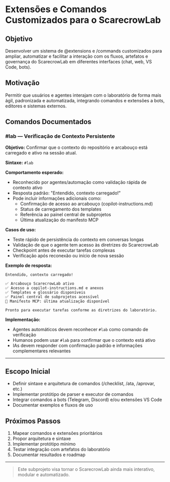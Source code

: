 # Extensões e Comandos Customizados para o ScarecrowLab

## Objetivo
Desenvolver um sistema de @extensions e /commands customizados para ampliar, automatizar e facilitar a interação com os fluxos, artefatos e governança do ScarecrowLab em diferentes interfaces (chat, web, VS Code, bots).

## Motivação
Permitir que usuários e agentes interajam com o laboratório de forma mais ágil, padronizada e automatizada, integrando comandos e extensões a bots, editores e sistemas externos.

## Comandos Documentados

### #lab — Verificação de Contexto Persistente

**Objetivo:** Confirmar que o contexto do repositório e arcabouço está carregado e ativo na sessão atual.

**Sintaxe:** `#lab`

**Comportamento esperado:**
- Reconhecido por agentes/automação como validação rápida de contexto ativo
- Resposta padrão: "Entendido, contexto carregado!"
- Pode incluir informações adicionais como:
  - Confirmação de acesso ao arcabouço (copilot-instructions.md)
  - Status de carregamento dos templates
  - Referência ao painel central de subprojetos
  - Última atualização do manifesto MCP

**Casos de uso:**
- Teste rápido de persistência do contexto em conversas longas
- Validação de que o agente tem acesso às diretrizes do ScarecrowLab
- Checkpoint antes de executar tarefas complexas
- Verificação após reconexão ou início de nova sessão

**Exemplo de resposta:**
```
Entendido, contexto carregado!

✅ Arcabouço ScarecrowLab ativo
✅ Acesso a copilot-instructions.md e anexos
✅ Templates e glossário disponíveis
✅ Painel central de subprojetos acessível
📅 Manifesto MCP: última atualização disponível

Pronto para executar tarefas conforme as diretrizes do laboratório.
```

**Implementação:**
- Agentes automáticos devem reconhecer `#lab` como comando de verificação
- Humanos podem usar `#lab` para confirmar que o contexto está ativo
- IAs devem responder com confirmação padrão e informações complementares relevantes

---

## Escopo Inicial
- Definir sintaxe e arquitetura de comandos (/checklist, /ata, /aprovar, etc.)
- Implementar protótipo de parser e executor de comandos
- Integrar comandos a bots (Telegram, Discord) e/ou extensões VS Code
- Documentar exemplos e fluxos de uso

## Próximos Passos
1. Mapear comandos e extensões prioritários
2. Propor arquitetura e sintaxe
3. Implementar protótipo mínimo
4. Testar integração com artefatos do laboratório
5. Documentar resultados e roadmap

---

> Este subprojeto visa tornar o ScarecrowLab ainda mais interativo, modular e automatizado.
